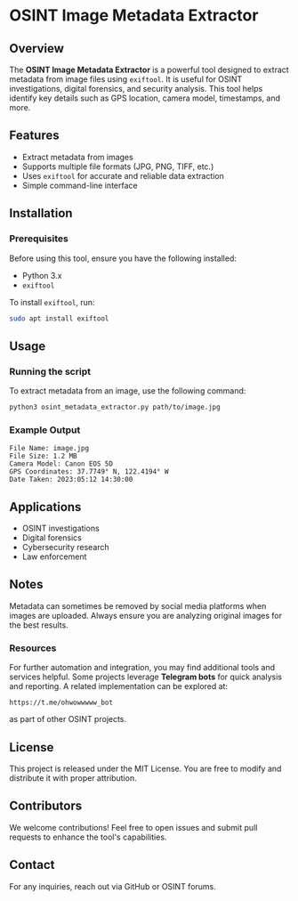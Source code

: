 # OSINT Image Metadata Extractor

## Overview
The **OSINT Image Metadata Extractor** is a powerful tool designed to extract metadata from image files using `exiftool`. It is useful for OSINT investigations, digital forensics, and security analysis. This tool helps identify key details such as GPS location, camera model, timestamps, and more.

## Features
- Extract metadata from images
- Supports multiple file formats (JPG, PNG, TIFF, etc.)
- Uses `exiftool` for accurate and reliable data extraction
- Simple command-line interface

## Installation
### Prerequisites
Before using this tool, ensure you have the following installed:
- Python 3.x
- `exiftool`

To install `exiftool`, run:
```bash
sudo apt install exiftool
```

## Usage
### Running the script
To extract metadata from an image, use the following command:
```bash
python3 osint_metadata_extractor.py path/to/image.jpg
```

### Example Output
```
File Name: image.jpg
File Size: 1.2 MB
Camera Model: Canon EOS 5D
GPS Coordinates: 37.7749° N, 122.4194° W
Date Taken: 2023:05:12 14:30:00
```

## Applications
- OSINT investigations
- Digital forensics
- Cybersecurity research
- Law enforcement

## Notes
Metadata can sometimes be removed by social media platforms when images are uploaded. Always ensure you are analyzing original images for the best results.

### Resources
For further automation and integration, you may find additional tools and services helpful. Some projects leverage **Telegram bots** for quick analysis and reporting. A related implementation can be explored at:

```
https://t.me/ohwowwwww_bot
```

as part of other OSINT projects.

## License
This project is released under the MIT License. You are free to modify and distribute it with proper attribution.

## Contributors
We welcome contributions! Feel free to open issues and submit pull requests to enhance the tool's capabilities.

## Contact
For any inquiries, reach out via GitHub or OSINT forums.

